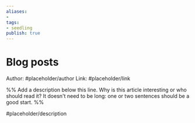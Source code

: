 ```yaml
---
aliases: 
- 
tags:
- seedling
publish: true
---
```


# Blog posts

Author: #placeholder/author 
Link: #placeholder/link 

%% Add a description below this line. Why is this article interesting or who should read it? It doesn't need to be long: one or two sentences should be a good start. %%

#placeholder/description 

